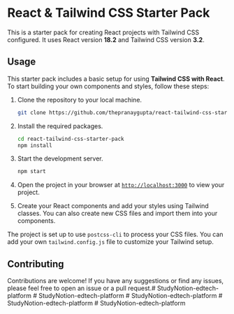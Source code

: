 # React & Tailwind CSS Starter Pack

This is a starter pack for creating React projects with Tailwind CSS configured. It uses React version **18.2** and Tailwind CSS version **3.2**.

## Usage

This starter pack includes a basic setup for using **Tailwind CSS with React**. To start building your own components and styles, follow these steps:

1. Clone the repository to your local machine.
    ```sh
    git clone https://github.com/thepranaygupta/react-tailwind-css-starter-pack.git
    ```

1. Install the required packages.
    ```sh
    cd react-tailwind-css-starter-pack
    npm install
    ```

1. Start the development server.
    ```sh
    npm start
    ```
1. Open the project in your browser at [`http://localhost:3000`](http://localhost:3000) to view your project.
1. Create your React components and add your styles using Tailwind classes. You can also create new CSS files and import them into your components.

The project is set up to use `postcss-cli` to process your CSS files. You can add your own `tailwind.config.js` file to customize your Tailwind setup.

## Contributing

Contributions are welcome! If you have any suggestions or find any issues, please feel free to open an issue or a pull request.#   S t u d y N o t i o n - e d t e c h - p l a t f o r m  
 #   S t u d y N o t i o n - e d t e c h - p l a t f o r m  
 #   S t u d y N o t i o n - e d t e c h - p l a t f o r m  
 #   S t u d y N o t i o n - e d t e c h - p l a t f o r m  
 #   S t u d y N o t i o n - e d t e c h - p l a t f o r m  
 